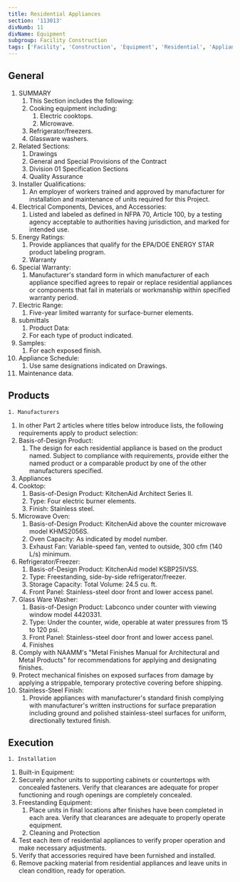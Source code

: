 ```yaml
---
title: Residential Appliances
section: '113013'
divNumb: 11
divName: Equipment
subgroup: Facility Construction
tags: ['Facility', 'Construction', 'Equipment', 'Residential', 'Appliances']
---
```


## General

1. SUMMARY
   1. This Section includes the following:
   1. Cooking equipment including:
      1. Electric cooktops.
      2. Microwave.
   1. Refrigerator/freezers.
   1. Glassware washers.
2. Related Sections:
   1. Drawings
   2. General and Special Provisions of the Contract
   3. Division 01 Specification Sections
   4. Quality Assurance
3. Installer Qualifications:
   1. An employer of workers trained and approved by manufacturer for installation and maintenance of units required for this Project.
4. Electrical Components, Devices, and Accessories:
   1. Listed and labeled as defined in NFPA 70, Article 100, by a testing agency acceptable to authorities having jurisdiction, and marked for intended use.
5. Energy Ratings:
   1. Provide appliances that qualify for the EPA/DOE ENERGY STAR product labeling program.
   2. Warranty
6. Special Warranty:
   1. Manufacturer's standard form in which manufacturer of each appliance specified agrees to repair or replace residential appliances or components that fail in materials or workmanship within specified warranty period.
7. Electric Range:
   1. Five-year limited warranty for surface-burner elements.
8. submittals
   1. Product Data:
   1. For each type of product indicated.
9. Samples:
   1. For each exposed finish.
10. Appliance Schedule:
    1. Use same designations indicated on Drawings.
11. Maintenance data.

## Products

    1. Manufacturers

1. In other Part 2 articles where titles below introduce lists, the following requirements apply to product selection:
1. Basis-of-Design Product:
   1. The design for each residential appliance is based on the product named. Subject to compliance with requirements, provide either the named product or a comparable product by one of the other manufacturers specified.
1. Appliances
1. Cooktop:
   1. Basis-of-Design Product: KitchenAid Architect Series II.
   2. Type: Four electric burner elements.
   3. Finish: Stainless steel.
1. Microwave Oven:
   1. Basis-of-Design Product: KitchenAid above the counter microwave model KHMS2056S.
   2. Oven Capacity: As indicated by model number.
   3. Exhaust Fan: Variable-speed fan, vented to outside, 300 cfm (140 L/s) minimum.
1. Refrigerator/Freezer:
   1. Basis-of-Design Product: KitchenAid model KSBP25IVSS.
   2. Type: Freestanding, side-by-side refrigerator/freezer.
   3. Storage Capacity: Total Volume: 24.5 cu. ft.
   4. Front Panel: Stainless-steel door front and lower access panel.
1. Glass Ware Washer:
   1. Basis-of-Design Product: Labconco under counter with viewing window model 4420331.
   2. Type: Under the counter, wide, operable at water pressures from 15 to 120 psi.
   3. Front Panel: Stainless-steel door front and lower access panel.
   4. Finishes
1. Comply with NAAMM's "Metal Finishes Manual for Architectural and Metal Products" for recommendations for applying and designating finishes.
1. Protect mechanical finishes on exposed surfaces from damage by applying a strippable, temporary protective covering before shipping.
1. Stainless-Steel Finish:
   1. Provide appliances with manufacturer's standard finish complying with manufacturer's written instructions for surface preparation including ground and polished stainless-steel surfaces for uniform, directionally textured finish.

## Execution

    1. Installation

1. Built-in Equipment:
1. Securely anchor units to supporting cabinets or countertops with concealed fasteners. Verify that clearances are adequate for proper functioning and rough openings are completely concealed.
1. Freestanding Equipment:
   1. Place units in final locations after finishes have been completed in each area. Verify that clearances are adequate to properly operate equipment.
   2. Cleaning and Protection
1. Test each item of residential appliances to verify proper operation and make necessary adjustments.
1. Verify that accessories required have been furnished and installed.
1. Remove packing material from residential appliances and leave units in clean condition, ready for operation.
